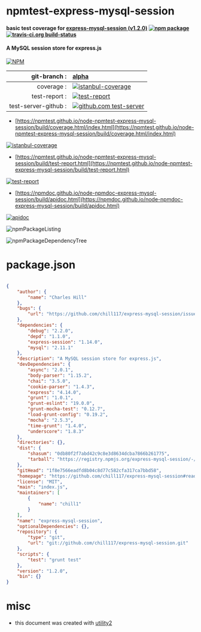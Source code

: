 # npmtest-express-mysql-session

#### basic test coverage for  [express-mysql-session (v1.2.0)](https://github.com/chill117/express-mysql-session#readme)  [![npm package](https://img.shields.io/npm/v/npmtest-express-mysql-session.svg?style=flat-square)](https://www.npmjs.org/package/npmtest-express-mysql-session) [![travis-ci.org build-status](https://api.travis-ci.org/npmtest/node-npmtest-express-mysql-session.svg)](https://travis-ci.org/npmtest/node-npmtest-express-mysql-session)

#### A MySQL session store for express.js

[![NPM](https://nodei.co/npm/express-mysql-session.png?downloads=true&downloadRank=true&stars=true)](https://www.npmjs.com/package/express-mysql-session)

| git-branch : | [alpha](https://github.com/npmtest/node-npmtest-express-mysql-session/tree/alpha)|
|--:|:--|
| coverage : | [![istanbul-coverage](https://npmtest.github.io/node-npmtest-express-mysql-session/build/coverage.badge.svg)](https://npmtest.github.io/node-npmtest-express-mysql-session/build/coverage.html/index.html)|
| test-report : | [![test-report](https://npmtest.github.io/node-npmtest-express-mysql-session/build/test-report.badge.svg)](https://npmtest.github.io/node-npmtest-express-mysql-session/build/test-report.html)|
| test-server-github : | [![github.com test-server](https://npmtest.github.io/node-npmtest-express-mysql-session/GitHub-Mark-32px.png)](https://npmtest.github.io/node-npmtest-express-mysql-session/build/app/index.html) | | build-artifacts : | [![build-artifacts](https://npmtest.github.io/node-npmtest-express-mysql-session/glyphicons_144_folder_open.png)](https://github.com/npmtest/node-npmtest-express-mysql-session/tree/gh-pages/build)|

- [https://npmtest.github.io/node-npmtest-express-mysql-session/build/coverage.html/index.html](https://npmtest.github.io/node-npmtest-express-mysql-session/build/coverage.html/index.html)

[![istanbul-coverage](https://npmtest.github.io/node-npmtest-express-mysql-session/build/screenCapture.buildCi.browser.%252Ftmp%252Fbuild%252Fcoverage.lib.html.png)](https://npmtest.github.io/node-npmtest-express-mysql-session/build/coverage.html/index.html)

- [https://npmtest.github.io/node-npmtest-express-mysql-session/build/test-report.html](https://npmtest.github.io/node-npmtest-express-mysql-session/build/test-report.html)

[![test-report](https://npmtest.github.io/node-npmtest-express-mysql-session/build/screenCapture.buildCi.browser.%252Ftmp%252Fbuild%252Ftest-report.html.png)](https://npmtest.github.io/node-npmtest-express-mysql-session/build/test-report.html)

- [https://npmdoc.github.io/node-npmdoc-express-mysql-session/build/apidoc.html](https://npmdoc.github.io/node-npmdoc-express-mysql-session/build/apidoc.html)

[![apidoc](https://npmdoc.github.io/node-npmdoc-express-mysql-session/build/screenCapture.buildCi.browser.%252Ftmp%252Fbuild%252Fapidoc.html.png)](https://npmdoc.github.io/node-npmdoc-express-mysql-session/build/apidoc.html)

![npmPackageListing](https://npmtest.github.io/node-npmtest-express-mysql-session/build/screenCapture.npmPackageListing.svg)

![npmPackageDependencyTree](https://npmtest.github.io/node-npmtest-express-mysql-session/build/screenCapture.npmPackageDependencyTree.svg)



# package.json

```json

{
    "author": {
        "name": "Charles Hill"
    },
    "bugs": {
        "url": "https://github.com/chill117/express-mysql-session/issues"
    },
    "dependencies": {
        "debug": "2.2.0",
        "depd": "1.1.0",
        "express-session": "1.14.0",
        "mysql": "2.11.1"
    },
    "description": "A MySQL session store for express.js",
    "devDependencies": {
        "async": "2.0.1",
        "body-parser": "1.15.2",
        "chai": "3.5.0",
        "cookie-parser": "1.4.3",
        "express": "4.14.0",
        "grunt": "1.0.1",
        "grunt-eslint": "19.0.0",
        "grunt-mocha-test": "0.12.7",
        "load-grunt-config": "0.19.2",
        "mocha": "2.5.3",
        "time-grunt": "1.4.0",
        "underscore": "1.8.3"
    },
    "directories": {},
    "dist": {
        "shasum": "0db80f2f7abd42c9c8e3d8634dcba7866b261775",
        "tarball": "https://registry.npmjs.org/express-mysql-session/-/express-mysql-session-1.2.0.tgz"
    },
    "gitHead": "1f8e7566eadfd8b04c8d77c582cfa317ca7bbd58",
    "homepage": "https://github.com/chill117/express-mysql-session#readme",
    "license": "MIT",
    "main": "index.js",
    "maintainers": [
        {
            "name": "chill1"
        }
    ],
    "name": "express-mysql-session",
    "optionalDependencies": {},
    "repository": {
        "type": "git",
        "url": "git://github.com/chill117/express-mysql-session.git"
    },
    "scripts": {
        "test": "grunt test"
    },
    "version": "1.2.0",
    "bin": {}
}
```



# misc
- this document was created with [utility2](https://github.com/kaizhu256/node-utility2)
